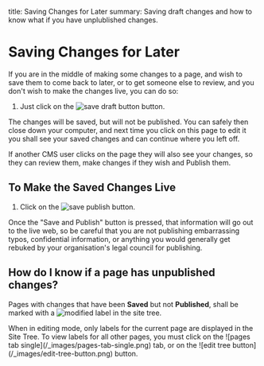 title: Saving Changes for Later
summary: Saving draft changes and how to know what if you have unplublished changes.

# Saving Changes for Later

If you are in the middle of making some changes to a page, and wish to save them to come back to later, or to get someone else to review, and you don't wish to make the changes live, you can do so:

 1. Just click on the ![save draft button](/_images/save-draft-button.png) button.

The changes will be saved, but will not be published. You can safely then close down your computer, and next time you click on this page to edit it you shall see your saved changes and can continue where you left off.

If another CMS user clicks on the page they will also see your changes, so they can review them, make changes if they wish and Publish them.

## To Make the Saved Changes Live

 1. Click on the ![save publish](/_images/save-publish.png) button.

 Once the "Save and Publish" button is pressed, that information will go out to the live web, so be careful that you are not publishing embarrassing typos, confidential information, or anything you would generally get rebuked by your organisation's legal council for publishing.

## How do I know if a page has unpublished changes?

Pages with changes that have been **Saved** but not **Published**, shall be marked with a ![modified](/_images/modified.png) label in the site tree.

<div class="note" markdown="1">
When in editing mode, only labels for the current page are displayed in the Site Tree. To view labels for all other pages, you must click on the ![pages tab single](/_images/pages-tab-single.png) tab, or on the ![edit tree button](/_images/edit-tree-button.png) button.</div>
